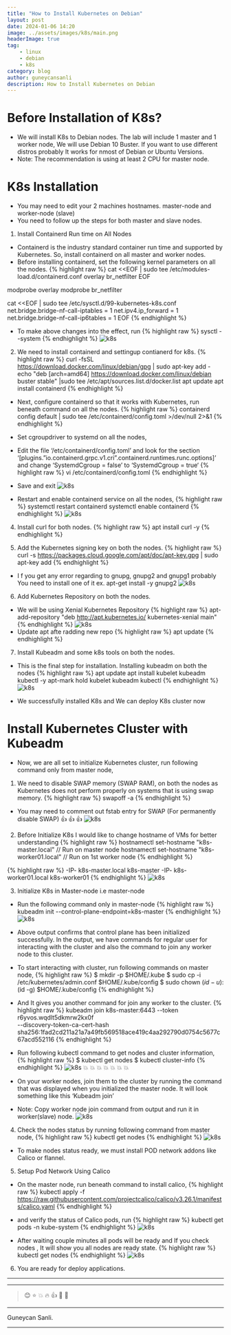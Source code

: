 ```yaml
---
title: "How to Install Kubernetes on Debian"
layout: post
date: 2024-01-06 14:20
image: ../assets/images/k8s/main.png
headerImage: true
tag:
    - linux
    - debian
    - k8s
category: blog
author: guneycansanli
description: How to Install Kubernetes on Debian
---
```


# Before Installation of K8s?

- We will install K8s to Debian nodes. The lab will include 1 master and 1 worker node, We will use Debian 10 Buster. If you want to use different distros probably It works for nmost of Debian or Ubuntu Versions.
- Note: The recommendation is using at least 2 CPU for master node.

# K8s Installation

- You may need to edit your 2 machines hostnames. master-node and worker-node (slave)
- You need to follow up the steps for both master and slave nodes.

1. Install Containerd Run time on All Nodes
- Containerd is the industry standard container run time and supported by Kubernetes. So, install containerd on all master and worker nodes.
- Before installing containerd, set the following kernel parameters on all the nodes.
{% highlight raw %}
cat <<EOF | sudo tee /etc/modules-load.d/containerd.conf 
overlay 
br_netfilter
EOF

modprobe overlay 
modprobe br_netfilter

cat <<EOF | sudo tee /etc/sysctl.d/99-kubernetes-k8s.conf
net.bridge.bridge-nf-call-iptables = 1
net.ipv4.ip_forward = 1 
net.bridge.bridge-nf-call-ip6tables = 1 
EOF
{% endhighlight %}

- To make above changes into the effect, run
{% highlight raw %}
sysctl --system
{% endhighlight %}
![k8s][1]

2. We need  to install containerd and settingup contianerd for k8s.
{% highlight raw %}
curl -fsSL https://download.docker.com/linux/debian/gpg | sudo apt-key add -
echo "deb [arch=amd64] https://download.docker.com/linux/debian buster stable" |sudo tee /etc/apt/sources.list.d/docker.list
apt update
apt install containerd
{% endhighlight %}

- Next, configure containerd so that it works with Kubernetes, run beneath command on all the nodes.
{% highlight raw %}
containerd config default | sudo tee /etc/containerd/config.toml >/dev/null 2>&1
{% endhighlight %}

- Set cgroupdriver to systemd on all the nodes,
- Edit the file ‘/etc/containerd/config.toml’ and look for the section ‘[plugins.”io.containerd.grpc.v1.cri”.containerd.runtimes.runc.options]’ and change ‘SystemdCgroup = false’ to ‘SystemdCgroup = true‘
{% highlight raw %}
vi /etc/containerd/config.toml
{% endhighlight %}
- Save and exit
![k8s][6]

- Restart and enable containerd service on all the nodes,
{% highlight raw %}
systemctl restart containerd
systemctl enable containerd
{% endhighlight %}
![k8s][7]

4. Install curl for both nodes.
{% highlight raw %}
apt install curl -y
{% endhighlight %}

5. Add the Kubernetes signing key on both the nodes.
{% highlight raw %}
curl -s https://packages.cloud.google.com/apt/doc/apt-key.gpg | sudo apt-key add
{% endhighlight %}

- I f you get any error regarding to gnupg, gnupg2 and gnupg1 probably You need to install one of it ex. apt-get install -y gnupg2
![k8s][2]

6. Add Kubernetes Repository on both the nodes.
- We will be using Xenial Kubernetes Repository
{% highlight raw %}
apt-add-repository "deb http://apt.kubernetes.io/ kubernetes-xenial main"
{% endhighlight %}
![k8s][3]
- Update apt afte radding new repo
{% highlight raw %}
apt update
{% endhighlight %}

7. Install Kubeadm and some k8s tools on both the nodes.
- This is the final step for installation. Installing kubeadm on both the nodes 
{% highlight raw %}
apt update
apt install kubelet kubeadm kubectl -y
apt-mark hold kubelet kubeadm kubectl
{% endhighlight %}
![k8s][4]

- We successfully installed K8s and We can deploy K8s cluster now

# Install Kubernetes Cluster with Kubeadm

- Now, we are all set to initialize Kubernetes cluster, run following command only from master node,
1. We need to disable SWAP memory (SWAP RAM), on both the nodes as Kubernetes does not perform properly on systems that is using swap memory.
{% highlight raw %}
swapoff -a
{% endhighlight %}
- You may need to comment out fstab entry for SWAP (For permanently disable SWAP) :+1: :+1: :+1:
![k8s][5]

2. Before Initialize K8s I would like to change hostname of VMs for better understanding
{% highlight raw %}
hostnamectl set-hostname "k8s-master.local"      // Run on master node
hostnamectl set-hostname "k8s-worker01.local"    // Run on 1st worker node
{% endhighlight %}

{% highlight raw %}
-IP-  k8s-master.local     k8s-master
-IP-  k8s-worker01.local   k8s-worker01
{% endhighlight %}
![k8s][9]

3. Initialize K8s in Master-node i.e master-node
- Run the following command only in master-node
{% highlight raw %}
kubeadm init --control-plane-endpoint=k8s-master
{% endhighlight %}
![k8s][10]
- Above output confirms that control plane has been initialized successfully. In the output, we have commands for regular user for interacting with the cluster and also the command to join any worker node to this cluster.

- To start interacting with cluster, run following commands on master node,
{% highlight raw %}
$ mkdir -p $HOME/.kube
$ sudo cp -i /etc/kubernetes/admin.conf $HOME/.kube/config
$ sudo chown $(id -u):$(id -g) $HOME/.kube/config
{% endhighlight %}

- And It gives you another command for join any worker to the cluster.
{% highlight raw %}
kubeadm join k8s-master:6443 --token r6yvos.wqdlt5dkmrw2kx0f \
        --discovery-token-ca-cert-hash sha256:1fad2cd211a21a7a49fb569518ace419c4aa292790d0754c5677c67acd552116 
{% endhighlight %}

- Run following kubectl command to get nodes and cluster information,
{% highlight raw %}
$ kubectl get nodes
$ kubectl cluster-info
{% endhighlight %}
![k8s][11]
:boom: :boom: :boom: :boom: :boom: :boom: :boom: 

- On your worker nodes, join them to the cluster by running the command that was displayed when you initialized the master node. It will look something like this ‘Kubeadm join’

- Note: Copy worker node join command from output and run it in worker(slave) node.
![k8s][12]

4. Check the nodes status by running following command from master node,
{% highlight raw %}
kubectl get nodes
{% endhighlight %}
![k8s][13]

- To make nodes status ready, we must install POD network addons like Calico or flannel.

5. Setup Pod Network Using Calico
- On the master node, run beneath command to install calico,
{% highlight raw %}
kubectl apply -f https://raw.githubusercontent.com/projectcalico/calico/v3.26.1/manifests/calico.yaml
{% endhighlight %}

- and verify the status of Calico pods, run
{% highlight raw %}
kubectl get pods -n kube-system
{% endhighlight %}
![k8s][14]

- After waiting couple minutes all pods will be ready and If you check nodes , It will show you all nodes are ready state.
{% highlight raw %}
kubectl get nodes
{% endhighlight %}
![k8s][15]


6. You are ready for deploy applications.


---
---

> :blush: :star: :boom: :fire: :+1: :eyes: :metal:

---

Guneycan Sanli.

---

[1]: ../assets/images/k8s/k8s1.jpg
[2]: ../assets/images/k8s/k8s2.jpg
[3]: ../assets/images/k8s/k8s3.jpg
[4]: ../assets/images/k8s/k8s4-1.jpg
[5]: ../assets/images/k8s/k8s5.jpg
[6]: ../assets/images/k8s/k8s-1-2.jpg
[7]: ../assets/images/k8s/k8s-1-3.jpg
[8]: ../assets/images/k8s/k8s-1-2.jpg
[9]: ../assets/images/k8s/k8s5-1.jpg
[10]: ../assets/images/k8s/k8s6.jpg
[11]: ../assets/images/k8s/k8s7.jpg
[12]: ../assets/images/k8s/k8s8.jpg
[13]: ../assets/images/k8s/k8s9.jpg
[14]: ../assets/images/k8s/k8s10.jpg
[15]: ../assets/images/k8s/k8s11.jpg
